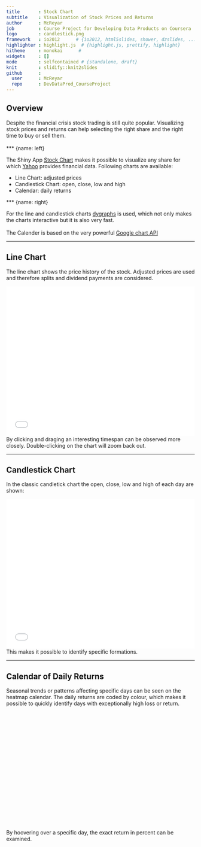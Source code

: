 ```yaml
---
title       : Stock Chart
subtitle    : Visualization of Stock Prices and Returns
author      : McReyar
job         : Course Project for Developing Data Products on Coursera
logo        : candlestick.png
framework   : io2012      # {io2012, html5slides, shower, dzslides, ...}
highlighter : highlight.js  # {highlight.js, prettify, highlight}
hitheme     : monokai      # 
widgets     : []
mode        : selfcontained # {standalone, draft}
knit        : slidify::knit2slides
github      :
  user      : McReyar
  repo      : DevDataProd_CourseProject
---
```


## Overview

Despite the financial crisis stock trading is still quite popular. Visualizing stock prices and returns can help selecting the right share and the right time to buy or sell them.  
<br />
*** {name: left}
  
The Shiny App [Stock Chart](https://mcreyar.shinyapps.io/StockChart/) makes it possible to visualize any share for which [Yahoo](http://finance.yahoo.com/) provides financial data.  Following charts are available:  
* Line Chart: adjusted prices
* Candlestick Chart: open, close, low and high
* Calendar: daily returns
  
*** {name: right}
  
For the line and candlestick charts [dygraphs](http://dygraphs.com/) is used, which not only makes the charts interactive but it is also very fast.  
<br />
The Calender is based on the very powerful [Google chart API](https://developers.google.com/chart/)


---

## Line Chart

The line chart shows the price history of the stock. Adjusted prices are used and therefore splits and dividend payments are considered.

<iframe src=' assets/fig/unnamed-chunk-1.html ' scrolling='no' frameBorder='0' seamless class='rChart dygraph ' id=iframe- chart138863637fb4 ></iframe> <style>iframe.rChart{ width: 100%; height: 400px;}</style>
By clicking and draging an interesting timespan can be observed more closely. Double-clicking on the  chart will zoom back out.

---

## Candlestick Chart

In the classic candletick chart the open, close, low and high of each day are shown:

<iframe src=' assets/fig/unnamed-chunk-2.html ' scrolling='no' frameBorder='0' seamless class='rChart dygraph ' id=iframe- chart1388450c331f ></iframe> <style>iframe.rChart{ width: 100%; height: 400px;}</style>
This makes it possible to identify specific formations.

---

## Calendar of Daily Returns

Seasonal trends or patterns affecting specific days can be seen on the heatmap calendar.
The daily returns are coded by colour, which makes it possible to quickly identify days with exceptionally high loss or return.

<!-- Calendar generated in R 3.1.1 by googleVis 0.5.5 package -->
<!-- Sun Sep 21 22:07:30 2014 -->


<!-- jsHeader -->
<script type="text/javascript">
 
// jsData 
function gvisDataCalendarID938653835f0 () {
var data = new google.visualization.DataTable();
var datajson =
[
 [
 new Date(2013,0,2),
0.68 
],
[
 new Date(2013,0,3),
0.52 
],
[
 new Date(2013,0,4),
0.28 
],
[
 new Date(2013,0,7),
-2.01 
],
[
 new Date(2013,0,8),
-2.63 
],
[
 new Date(2013,0,9),
3.55 
],
[
 new Date(2013,0,10),
0.43 
],
[
 new Date(2013,0,11),
-2.5 
],
[
 new Date(2013,0,14),
1.85 
],
[
 new Date(2013,0,15),
0.51 
],
[
 new Date(2013,0,16),
-3.38 
],
[
 new Date(2013,0,17),
1.24 
],
[
 new Date(2013,0,18),
-0.29 
],
[
 new Date(2013,0,22),
-1.17 
],
[
 new Date(2013,0,23),
0.18 
],
[
 new Date(2013,0,24),
1.39 
],
[
 new Date(2013,0,25),
-0.39 
],
[
 new Date(2013,0,28),
-1.37 
],
[
 new Date(2013,0,29),
-0.47 
],
[
 new Date(2013,0,30),
1.28 
],
[
 new Date(2013,0,31),
-0.97 
],
[
 new Date(2013,1,1),
1.35 
],
[
 new Date(2013,1,4),
0.45 
],
[
 new Date(2013,1,5),
0.9 
],
[
 new Date(2013,1,6),
0.53 
],
[
 new Date(2013,1,7),
1.49 
],
[
 new Date(2013,1,8),
-1.12 
],
[
 new Date(2013,1,11),
-0.9 
],
[
 new Date(2013,1,12),
0.16 
],
[
 new Date(2013,1,13),
-1.59 
],
[
 new Date(2013,1,14),
0.2 
],
[
 new Date(2013,1,15),
0.13 
],
[
 new Date(2013,1,19),
-0.51 
],
[
 new Date(2013,1,20),
0.17 
],
[
 new Date(2013,1,21),
1.64 
],
[
 new Date(2013,1,22),
0.86 
],
[
 new Date(2013,1,25),
-2.13 
],
[
 new Date(2013,1,26),
0.83 
],
[
 new Date(2013,1,27),
2.26 
],
[
 new Date(2013,1,28),
-0.59 
],
[
 new Date(2013,2,1),
0.49 
],
[
 new Date(2013,2,4),
-0.25 
],
[
 new Date(2013,2,5),
2.04 
],
[
 new Date(2013,2,6),
0.53 
],
[
 new Date(2013,2,7),
2.49 
],
[
 new Date(2013,2,8),
0.22 
],
[
 new Date(2013,2,11),
2.11 
],
[
 new Date(2013,2,12),
1.47 
],
[
 new Date(2013,2,13),
0.7 
],
[
 new Date(2013,2,14),
-0.15 
],
[
 new Date(2013,2,15),
2.14 
],
[
 new Date(2013,2,18),
-1.45 
],
[
 new Date(2013,2,19),
0.39 
],
[
 new Date(2013,2,20),
-0.16 
],
[
 new Date(2013,2,21),
-1.22 
],
[
 new Date(2013,2,22),
0.58 
],
[
 new Date(2013,2,25),
0.04 
],
[
 new Date(2013,2,26),
2.09 
],
[
 new Date(2013,2,27),
-0.48 
],
[
 new Date(2013,2,28),
-0.41 
],
[
 new Date(2013,3,1),
-0.7 
],
[
 new Date(2013,3,2),
-1.36 
],
[
 new Date(2013,3,3),
0.32 
],
[
 new Date(2013,3,4),
0.7 
],
[
 new Date(2013,3,5),
1.44 
],
[
 new Date(2013,3,8),
0.67 
],
[
 new Date(2013,3,9),
0.53 
],
[
 new Date(2013,3,10),
0.7 
],
[
 new Date(2013,3,11),
0.81 
],
[
 new Date(2013,3,12),
0.41 
],
[
 new Date(2013,3,15),
-2.38 
],
[
 new Date(2013,3,16),
0.14 
],
[
 new Date(2013,3,17),
-0.23 
],
[
 new Date(2013,3,18),
-0.66 
],
[
 new Date(2013,3,19),
2.14 
],
[
 new Date(2013,3,22),
-1.16 
],
[
 new Date(2013,3,23),
1.43 
],
[
 new Date(2013,3,24),
3.01 
],
[
 new Date(2013,3,25),
0.92 
],
[
 new Date(2013,3,26),
1.29 
],
[
 new Date(2013,3,29),
-1.02 
],
[
 new Date(2013,3,30),
-0.53 
],
[
 new Date(2013,4,1),
-0.25 
],
[
 new Date(2013,4,2),
1.13 
],
[
 new Date(2013,4,3),
1.66 
],
[
 new Date(2013,4,6),
0.48 
],
[
 new Date(2013,4,7),
0.64 
],
[
 new Date(2013,4,8),
-0.79 
],
[
 new Date(2013,4,9),
0.61 
],
[
 new Date(2013,4,10),
-0.39 
],
[
 new Date(2013,4,13),
0.55 
],
[
 new Date(2013,4,14),
1.42 
],
[
 new Date(2013,4,15),
0.95 
],
[
 new Date(2013,4,16),
-0.45 
],
[
 new Date(2013,4,17),
2.42 
],
[
 new Date(2013,4,20),
-0.2 
],
[
 new Date(2013,4,21),
0.03 
],
[
 new Date(2013,4,22),
-0.83 
],
[
 new Date(2013,4,23),
1.86 
],
[
 new Date(2013,4,24),
0.25 
],
[
 new Date(2013,4,28),
0.11 
],
[
 new Date(2013,4,29),
-1.02 
],
[
 new Date(2013,4,30),
1.46 
],
[
 new Date(2013,4,31),
-1.51 
],
[
 new Date(2013,5,3),
1.74 
],
[
 new Date(2013,5,4),
-1.12 
],
[
 new Date(2013,5,5),
-1.12 
],
[
 new Date(2013,5,6),
1.29 
],
[
 new Date(2013,5,7),
2.74 
],
[
 new Date(2013,5,10),
-0.24 
],
[
 new Date(2013,5,11),
-0.48 
],
[
 new Date(2013,5,12),
-0.86 
],
[
 new Date(2013,5,13),
1.27 
],
[
 new Date(2013,5,14),
-0.32 
],
[
 new Date(2013,5,17),
1.18 
],
[
 new Date(2013,5,18),
1.02 
],
[
 new Date(2013,5,19),
-1.76 
],
[
 new Date(2013,5,20),
-2.55 
],
[
 new Date(2013,5,21),
0.34 
],
[
 new Date(2013,5,24),
-2.13 
],
[
 new Date(2013,5,25),
0.84 
],
[
 new Date(2013,5,26),
2.11 
],
[
 new Date(2013,5,27),
2.38 
],
[
 new Date(2013,5,28),
-0.69 
],
[
 new Date(2013,6,1),
0.78 
],
[
 new Date(2013,6,2),
-1.71 
],
[
 new Date(2013,6,3),
1.4 
],
[
 new Date(2013,6,5),
1.27 
],
[
 new Date(2013,6,8),
0.16 
],
[
 new Date(2013,6,9),
0.3 
],
[
 new Date(2013,6,10),
0.78 
],
[
 new Date(2013,6,11),
1.31 
],
[
 new Date(2013,6,12),
-4.69 
],
[
 new Date(2013,6,15),
3.72 
],
[
 new Date(2013,6,16),
-1.35 
],
[
 new Date(2013,6,17),
0.54 
],
[
 new Date(2013,6,18),
2.71 
],
[
 new Date(2013,6,19),
-0.62 
],
[
 new Date(2013,6,22),
-0.09 
],
[
 new Date(2013,6,23),
0.87 
],
[
 new Date(2013,6,24),
-0.78 
],
[
 new Date(2013,6,25),
-0.23 
],
[
 new Date(2013,6,26),
-1.03 
],
[
 new Date(2013,6,29),
-0.75 
],
[
 new Date(2013,6,30),
0.88 
],
[
 new Date(2013,6,31),
-0.6 
],
[
 new Date(2013,7,1),
1.52 
],
[
 new Date(2013,7,2),
1.12 
],
[
 new Date(2013,7,5),
-0.37 
],
[
 new Date(2013,7,6),
-0.43 
],
[
 new Date(2013,7,7),
-0.58 
],
[
 new Date(2013,7,8),
-0.55 
],
[
 new Date(2013,7,9),
-0.48 
],
[
 new Date(2013,7,12),
-1.03 
],
[
 new Date(2013,7,13),
1.91 
],
[
 new Date(2013,7,14),
-1.95 
],
[
 new Date(2013,7,15),
-1.37 
],
[
 new Date(2013,7,16),
0.72 
],
[
 new Date(2013,7,19),
1.21 
],
[
 new Date(2013,7,20),
-0.09 
],
[
 new Date(2013,7,21),
-0.69 
],
[
 new Date(2013,7,22),
1.18 
],
[
 new Date(2013,7,23),
0.32 
],
[
 new Date(2013,7,26),
0.05 
],
[
 new Date(2013,7,27),
-2.2 
],
[
 new Date(2013,7,28),
0.06 
],
[
 new Date(2013,7,29),
1.61 
],
[
 new Date(2013,7,30),
-0.96 
],
[
 new Date(2013,8,3),
1.05 
],
[
 new Date(2013,8,4),
1.3 
],
[
 new Date(2013,8,5),
0.26 
],
[
 new Date(2013,8,6),
-0.54 
],
[
 new Date(2013,8,9),
1.06 
],
[
 new Date(2013,8,10),
0.91 
],
[
 new Date(2013,8,11),
0.98 
],
[
 new Date(2013,8,12),
0.52 
],
[
 new Date(2013,8,13),
1.39 
],
[
 new Date(2013,8,16),
3.9 
],
[
 new Date(2013,8,17),
1.24 
],
[
 new Date(2013,8,18),
1.1 
],
[
 new Date(2013,8,19),
0.54 
],
[
 new Date(2013,8,20),
-2.02 
],
[
 new Date(2013,8,23),
0.75 
],
[
 new Date(2013,8,24),
1.27 
],
[
 new Date(2013,8,25),
-0.41 
],
[
 new Date(2013,8,26),
0.73 
],
[
 new Date(2013,8,27),
-0.54 
],
[
 new Date(2013,8,30),
-1.04 
],
[
 new Date(2013,9,1),
0.21 
],
[
 new Date(2013,9,2),
0.08 
],
[
 new Date(2013,9,3),
-2.21 
],
[
 new Date(2013,9,4),
1.7 
],
[
 new Date(2013,9,7),
-0.44 
],
[
 new Date(2013,9,8),
-1.07 
],
[
 new Date(2013,9,9),
-0.84 
],
[
 new Date(2013,9,10),
3.87 
],
[
 new Date(2013,9,11),
-0.77 
],
[
 new Date(2013,9,14),
1.25 
],
[
 new Date(2013,9,15),
-1.07 
],
[
 new Date(2013,9,16),
1.83 
],
[
 new Date(2013,9,17),
1.62 
],
[
 new Date(2013,9,18),
0.19 
],
[
 new Date(2013,9,21),
-0.86 
],
[
 new Date(2013,9,22),
0.83 
],
[
 new Date(2013,9,23),
5.34 
],
[
 new Date(2013,9,24),
-0.03 
],
[
 new Date(2013,9,25),
1.71 
],
[
 new Date(2013,9,28),
-1 
],
[
 new Date(2013,9,29),
-0.17 
],
[
 new Date(2013,9,30),
0.02 
],
[
 new Date(2013,9,31),
0.63 
],
[
 new Date(2013,10,1),
1.94 
],
[
 new Date(2013,10,4),
-0.18 
],
[
 new Date(2013,10,5),
0.59 
],
[
 new Date(2013,10,6),
-0.36 
],
[
 new Date(2013,10,7),
-1.19 
],
[
 new Date(2013,10,8),
1.51 
],
[
 new Date(2013,10,11),
-0.72 
],
[
 new Date(2013,10,12),
-0.15 
],
[
 new Date(2013,10,13),
0.63 
],
[
 new Date(2013,10,14),
1.44 
],
[
 new Date(2013,10,15),
0.73 
],
[
 new Date(2013,10,18),
1.68 
],
[
 new Date(2013,10,19),
-1 
],
[
 new Date(2013,10,20),
-3.31 
],
[
 new Date(2013,10,21),
0.36 
],
[
 new Date(2013,10,22),
2.29 
],
[
 new Date(2013,10,25),
-2.18 
],
[
 new Date(2013,10,26),
1.34 
],
[
 new Date(2013,10,27),
-0.04 
],
[
 new Date(2013,10,29),
-0.35 
],
[
 new Date(2013,11,2),
-0.07 
],
[
 new Date(2013,11,3),
-1.61 
],
[
 new Date(2013,11,4),
-0.38 
],
[
 new Date(2013,11,5),
0.94 
],
[
 new Date(2013,11,6),
1.85 
],
[
 new Date(2013,11,9),
-0.37 
],
[
 new Date(2013,11,10),
-0.73 
],
[
 new Date(2013,11,11),
-0.85 
],
[
 new Date(2013,11,12),
0.3 
],
[
 new Date(2013,11,13),
0.65 
],
[
 new Date(2013,11,16),
0.67 
],
[
 new Date(2013,11,17),
0.86 
],
[
 new Date(2013,11,18),
-0.29 
],
[
 new Date(2013,11,19),
-0.24 
],
[
 new Date(2013,11,20),
1.11 
],
[
 new Date(2013,11,23),
-0.2 
],
[
 new Date(2013,11,24),
0.32 
],
[
 new Date(2013,11,26),
1.05 
],
[
 new Date(2013,11,27),
-0.99 
],
[
 new Date(2013,11,30),
-0.72 
],
[
 new Date(2013,11,31),
0.42 
],
[
 new Date(2014,0,2),
0.13 
],
[
 new Date(2014,0,3),
0.7 
],
[
 new Date(2014,0,6),
0.57 
],
[
 new Date(2014,0,7),
1.52 
],
[
 new Date(2014,0,8),
0.22 
],
[
 new Date(2014,0,9),
0.93 
],
[
 new Date(2014,0,10),
-0.16 
],
[
 new Date(2014,0,13),
-0.85 
],
[
 new Date(2014,0,14),
-0.49 
],
[
 new Date(2014,0,15),
0.44 
],
[
 new Date(2014,0,16),
-0.29 
],
[
 new Date(2014,0,17),
0.18 
],
[
 new Date(2014,0,21),
0.86 
],
[
 new Date(2014,0,22),
1.91 
],
[
 new Date(2014,0,23),
-2.12 
],
[
 new Date(2014,0,24),
-3.3 
],
[
 new Date(2014,0,27),
0.52 
],
[
 new Date(2014,0,28),
-0.2 
],
[
 new Date(2014,0,29),
-5.33 
],
[
 new Date(2014,0,30),
-2.5 
],
[
 new Date(2014,0,31),
-1 
],
[
 new Date(2014,1,3),
-1.74 
],
[
 new Date(2014,1,4),
-0.84 
],
[
 new Date(2014,1,5),
-0.52 
],
[
 new Date(2014,1,6),
1.05 
],
[
 new Date(2014,1,7),
3.55 
],
[
 new Date(2014,1,10),
0.11 
],
[
 new Date(2014,1,11),
2.36 
],
[
 new Date(2014,1,12),
-1.56 
],
[
 new Date(2014,1,13),
1.07 
],
[
 new Date(2014,1,14),
0.51 
],
[
 new Date(2014,1,18),
0.36 
],
[
 new Date(2014,1,19),
-1.71 
],
[
 new Date(2014,1,20),
0.91 
],
[
 new Date(2014,1,21),
-0.99 
],
[
 new Date(2014,1,24),
1.02 
],
[
 new Date(2014,1,25),
-2.17 
],
[
 new Date(2014,1,26),
-0.13 
],
[
 new Date(2014,1,27),
1.54 
],
[
 new Date(2014,1,28),
0.28 
],
[
 new Date(2014,2,3),
-0.54 
],
[
 new Date(2014,2,4),
1.57 
],
[
 new Date(2014,2,5),
-1.11 
],
[
 new Date(2014,2,6),
0.05 
],
[
 new Date(2014,2,7),
-0.25 
],
[
 new Date(2014,2,10),
-1.28 
],
[
 new Date(2014,2,11),
-0.96 
],
[
 new Date(2014,2,12),
-0.99 
],
[
 new Date(2014,2,13),
-2.04 
],
[
 new Date(2014,2,14),
1 
],
[
 new Date(2014,2,17),
1.88 
],
[
 new Date(2014,2,18),
-1.1 
],
[
 new Date(2014,2,19),
-1.45 
],
[
 new Date(2014,2,20),
1.22 
],
[
 new Date(2014,2,21),
-0.93 
],
[
 new Date(2014,2,24),
0.69 
],
[
 new Date(2014,2,25),
0.49 
],
[
 new Date(2014,2,26),
-0.4 
],
[
 new Date(2014,2,27),
-0.26 
],
[
 new Date(2014,2,28),
1.01 
],
[
 new Date(2014,2,31),
0.83 
],
[
 new Date(2014,3,1),
2.17 
],
[
 new Date(2014,3,2),
0.08 
],
[
 new Date(2014,3,3),
0.37 
],
[
 new Date(2014,3,4),
-1.09 
],
[
 new Date(2014,3,7),
-1.41 
],
[
 new Date(2014,3,8),
-1.15 
],
[
 new Date(2014,3,9),
2.2 
],
[
 new Date(2014,3,10),
-2.55 
],
[
 new Date(2014,3,11),
-1.27 
],
[
 new Date(2014,3,14),
0.97 
],
[
 new Date(2014,3,15),
0.83 
],
[
 new Date(2014,3,16),
1.42 
],
[
 new Date(2014,3,17),
1.49 
],
[
 new Date(2014,3,21),
-0.08 
],
[
 new Date(2014,3,22),
-0.21 
],
[
 new Date(2014,3,23),
2.41 
],
[
 new Date(2014,3,24),
-0.59 
],
[
 new Date(2014,3,25),
-0.92 
],
[
 new Date(2014,3,28),
-1.26 
],
[
 new Date(2014,3,29),
1.05 
],
[
 new Date(2014,3,30),
0.51 
],
[
 new Date(2014,4,1),
-0.43 
],
[
 new Date(2014,4,2),
1.15 
],
[
 new Date(2014,4,5),
1.55 
],
[
 new Date(2014,4,6),
-0.86 
],
[
 new Date(2014,4,7),
-0.37 
],
[
 new Date(2014,4,8),
0.17 
],
[
 new Date(2014,4,9),
0.41 
],
[
 new Date(2014,4,12),
1.14 
],
[
 new Date(2014,4,13),
0.64 
],
[
 new Date(2014,4,14),
-0.34 
],
[
 new Date(2014,4,15),
-1.34 
],
[
 new Date(2014,4,16),
-0.3 
],
[
 new Date(2014,4,19),
0.41 
],
[
 new Date(2014,4,20),
-1.35 
],
[
 new Date(2014,4,21),
1.06 
],
[
 new Date(2014,4,22),
0.67 
],
[
 new Date(2014,4,23),
0.43 
],
[
 new Date(2014,4,27),
1.33 
],
[
 new Date(2014,4,28),
0.12 
],
[
 new Date(2014,4,29),
0.6 
],
[
 new Date(2014,4,30),
0.08 
],
[
 new Date(2014,5,2),
0.48 
],
[
 new Date(2014,5,3),
-0.01 
],
[
 new Date(2014,5,4),
-0.4 
],
[
 new Date(2014,5,5),
1.1 
],
[
 new Date(2014,5,6),
1.05 
],
[
 new Date(2014,5,9),
-0.21 
],
[
 new Date(2014,5,10),
-0.51 
],
[
 new Date(2014,5,11),
-2.3 
],
[
 new Date(2014,5,12),
-1.42 
],
[
 new Date(2014,5,13),
0.08 
],
[
 new Date(2014,5,16),
0.19 
],
[
 new Date(2014,5,17),
-0.07 
],
[
 new Date(2014,5,18),
0.02 
],
[
 new Date(2014,5,19),
0.26 
],
[
 new Date(2014,5,20),
-0.54 
],
[
 new Date(2014,5,23),
-0.95 
],
[
 new Date(2014,5,24),
-1.3 
],
[
 new Date(2014,5,25),
-1.62 
],
[
 new Date(2014,5,26),
0.76 
],
[
 new Date(2014,5,27),
0.41 
],
[
 new Date(2014,5,30),
-1.02 
],
[
 new Date(2014,6,1),
0.72 
],
[
 new Date(2014,6,2),
-0.41 
],
[
 new Date(2014,6,3),
0.7 
],
[
 new Date(2014,6,7),
0.45 
],
[
 new Date(2014,6,8),
-1.78 
],
[
 new Date(2014,6,9),
0 
],
[
 new Date(2014,6,10),
0 
],
[
 new Date(2014,6,11),
1.03 
],
[
 new Date(2014,6,14),
1.12 
],
[
 new Date(2014,6,15),
-0.32 
],
[
 new Date(2014,6,16),
-1.3 
],
[
 new Date(2014,6,17),
-1.21 
],
[
 new Date(2014,6,18),
1.4 
],
[
 new Date(2014,6,21),
0.52 
],
[
 new Date(2014,6,22),
1.12 
],
[
 new Date(2014,6,23),
-2.34 
],
[
 new Date(2014,6,24),
-1.82 
],
[
 new Date(2014,6,25),
-0.96 
],
[
 new Date(2014,6,28),
-0.11 
],
[
 new Date(2014,6,29),
-0.6 
],
[
 new Date(2014,6,30),
-0.02 
],
[
 new Date(2014,6,31),
-1.48 
],
[
 new Date(2014,7,1),
-0.08 
],
[
 new Date(2014,7,4),
-0.37 
],
[
 new Date(2014,7,5),
1.12 
],
[
 new Date(2014,7,6),
-2.42 
],
[
 new Date(2014,7,7),
1.27 
],
[
 new Date(2014,7,8),
0.66 
],
[
 new Date(2014,7,11),
0.14 
],
[
 new Date(2014,7,12),
-0.27 
],
[
 new Date(2014,7,13),
1.25 
],
[
 new Date(2014,7,14),
1.75 
],
[
 new Date(2014,7,15),
-0.77 
],
[
 new Date(2014,7,18),
1.48 
],
[
 new Date(2014,7,19),
0.48 
],
[
 new Date(2014,7,20),
1.41 
],
[
 new Date(2014,7,21),
0.12 
],
[
 new Date(2014,7,22),
-0.03 
],
[
 new Date(2014,7,25),
0.68 
],
[
 new Date(2014,7,26),
0.21 
],
[
 new Date(2014,7,27),
-0.31 
],
[
 new Date(2014,7,28),
-0.85 
],
[
 new Date(2014,7,29),
-0.24 
],
[
 new Date(2014,8,2),
-1.04 
],
[
 new Date(2014,8,3),
0.37 
],
[
 new Date(2014,8,4),
-0.38 
],
[
 new Date(2014,8,5),
-0.61 
],
[
 new Date(2014,8,8),
2.64 
],
[
 new Date(2014,8,9),
0.18 
],
[
 new Date(2014,8,10),
0.01 
],
[
 new Date(2014,8,11),
-0.45 
],
[
 new Date(2014,8,12),
-0.54 
],
[
 new Date(2014,8,15),
-0.5 
],
[
 new Date(2014,8,16),
0.8 
],
[
 new Date(2014,8,17),
0.35 
],
[
 new Date(2014,8,18),
0.64 
],
[
 new Date(2014,8,19),
0.6 
] 
];
data.addColumn('date','date');
data.addColumn('number','daily.returns');
data.addRows(datajson);
return(data);
}
 
// jsDrawChart
function drawChartCalendarID938653835f0() {
var data = gvisDataCalendarID938653835f0();
var options = {};
options["width"] =    865;
options["height"] =    300;
options["title"] = "Daily Returns";
options["calendar"] = {yearLabel: {fontName: 'Times-Roman'
                                                        ,fontSize: 32
                                                        ,color: '#1A8763'
                                                        ,bold: true}
                                            ,cellSize: 15
                                            ,cellColor: {stroke: 'red'
                                                        ,strokeOpacity: 0.2 }
                                            ,focusedCellColor: {stroke:'red'}
                                            };

    var chart = new google.visualization.Calendar(
    document.getElementById('CalendarID938653835f0')
    );
    chart.draw(data,options);
    

}
  
 
// jsDisplayChart
(function() {
var pkgs = window.__gvisPackages = window.__gvisPackages || [];
var callbacks = window.__gvisCallbacks = window.__gvisCallbacks || [];
var chartid = "calendar";
  
// Manually see if chartid is in pkgs (not all browsers support Array.indexOf)
var i, newPackage = true;
for (i = 0; newPackage && i < pkgs.length; i++) {
if (pkgs[i] === chartid)
newPackage = false;
}
if (newPackage)
  pkgs.push(chartid);
  
// Add the drawChart function to the global list of callbacks
callbacks.push(drawChartCalendarID938653835f0);
})();
function displayChartCalendarID938653835f0() {
  var pkgs = window.__gvisPackages = window.__gvisPackages || [];
  var callbacks = window.__gvisCallbacks = window.__gvisCallbacks || [];
  window.clearTimeout(window.__gvisLoad);
  // The timeout is set to 100 because otherwise the container div we are
  // targeting might not be part of the document yet
  window.__gvisLoad = setTimeout(function() {
  var pkgCount = pkgs.length;
  google.load("visualization", "1", { packages:pkgs, callback: function() {
  if (pkgCount != pkgs.length) {
  // Race condition where another setTimeout call snuck in after us; if
  // that call added a package, we must not shift its callback
  return;
}
while (callbacks.length > 0)
callbacks.shift()();
} });
}, 100);
}
 
// jsFooter
</script>
 
<!-- jsChart -->  
<script type="text/javascript" src="https://www.google.com/jsapi?callback=displayChartCalendarID938653835f0"></script>
 
<!-- divChart -->
  
<div id="CalendarID938653835f0" 
  style="width: 865; height: 300;">
</div>

By hoovering over a specific day, the exact return in percent can be examined.
